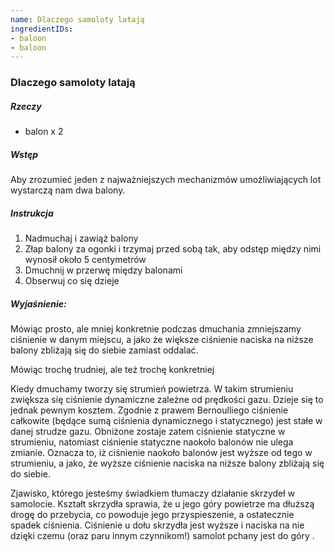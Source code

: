 ```yaml
---
name: Dlaczego samoloty latają
ingredientIDs:
- baloon
- baloon
---
```

### Dlaczego samoloty latają

##### Rzeczy
- balon x 2

##### Wstęp
Aby zrozumieć jeden z najważniejszych mechanizmów umożliwiających lot wystarczą nam dwa balony.

##### Instrukcja
1. Nadmuchaj i zawiąż balony
2. Złap balony za ogonki i trzymaj przed sobą tak, aby odstęp między nimi wynosił około 5 centymetrów
3. Dmuchnij w przerwę między balonami
4. Obserwuj co się dzieje

##### Wyjaśnienie:
Mówiąc prosto, ale mniej konkretnie podczas dmuchania zmniejszamy ciśnienie w danym miejscu, a jako że większe ciśnienie naciska na niższe balony zbliżają się do siebie zamiast oddalać.

Mówiąc trochę trudniej, ale też trochę konkretniej

Kiedy dmuchamy tworzy się strumień powietrza. W takim strumieniu zwiększa się ciśnienie dynamiczne zależne od prędkości gazu. Dzieje się to jednak pewnym kosztem. Zgodnie z prawem Bernoulliego ciśnienie całkowite (będące sumą ciśnienia dynamicznego i statycznego) jest stałe w danej strudze gazu. Obniżone zostaje zatem ciśnienie statyczne w strumieniu, natomiast ciśnienie statyczne naokoło balonów nie ulega zmianie. Oznacza to, iż ciśnienie naokoło balonów jest wyższe od tego w strumieniu, a jako, że wyższe ciśnienie naciska na niższe balony zbliżają się do siebie.

Zjawisko, którego jesteśmy świadkiem tłumaczy działanie skrzydeł w samolocie. Kształt skrzydła sprawia, że u jego góry powietrze ma dłuższą drogę do przebycia, co powoduje jego przyspieszenie, a ostatecznie spadek ciśnienia. Ciśnienie u dołu skrzydła jest wyższe i naciska na nie dzięki czemu (oraz paru innym czynnikom!) samolot pchany jest do góry .
